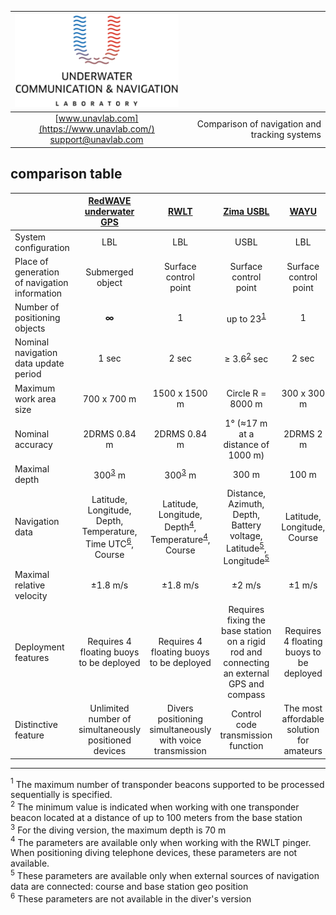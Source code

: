 <div style="page-break-after: always;"></div>

| ![logo](/documentation/sm_logo.png) | |
| :---: | ---: |
| [www.unavlab.com](https://www.unavlab.com/) <br/> [support@unavlab.com](mailto:support@unavlab.com) | Comparison of navigation and tracking systems |

<div style="page-break-after: always;"></div>

## comparison table

|  | [RedWAVE underwater GPS](/documentation/EN/RedWAVE/RedWAVE_DataBrief_en.md) | [RWLT](/documentation/EN/RWLT/RWLT_DataBrief_en.md) | [Zima USBL](/documentation/EN/Zima/Zima_DataBrief_en.md) | [WAYU](/documentation/EN/WAYU/WAYU_DataBrief_en.md) | [uWAVE USBL](/documentation/EN/uWAVE/uWAVE_USBL_Modem_Specification_en.md) |
| :--- | :---: | :---: | :---: | :---: | :---: |
| System configuration | LBL | LBL | USBL | LBL | USBL |
| Place of generation of navigation information | Submerged <br/> object | Surface <br/> control <br/> point | Surface <br/> control <br/> point | Surface <br/> control <br/> point | Surface <br/> control <br/> point |
| Number of positioning objects | **∞** | 1 | up to 23<sup>[1](#footnote1)</sup> | 1 | up to 20<sup>[1](#footnote1)</sup> |
| Nominal navigation data update period | 1 sec | 2 sec | ≥ 3.6<sup>[2](#footnote2)</sup> sec | 2 sec | ≥ 3.6<sup>[2](#footnote2)</sup> sec |
| Maximum work area size | 700 х 700 m  | 1500 x 1500 m | Circle R = 8000 m | 300 x 300 m  | Circle R = 1000 m |
| Nominal accuracy | 2DRMS 0.84 m | 2DRMS 0.84 m | 1° (≈17 m at a distance of 1000 m) | 2DRMS 2 m | 2° (≈35 m at a distance of 1000 m) |
| Maximal depth | 300<sup>[3](#footnote3)</sup> m | 300<sup>[3](#footnote3)</sup> m | 300 m | 100 m | 300 m |
| Navigation data | Latitude, <br/> Longitude, <br/> Depth, <br/> Temperature, <br/> Time UTC<sup>[6](#footnote6)</sup>, <br/> Course | Latitude, <br/> Longitude, <br/> Depth<sup>[4](#footnote4)</sup>, <br/> Temperature<sup>[4](#footnote4)</sup>, <br/> Course | Distance, <br/> Azimuth, <br/> Depth, <br/> Battery voltage, <br/> Latitude<sup>[5](#footnote5)</sup>, <br/> Longitude<sup>[5](#footnote5)</sup> | Latitude, <br/> Longitude, <br/> Course | Distance, <br/> Azimuth, <br/> Depth, <br/> Battery voltage, <br/> Latitude<sup>[4](#footnote5)</sup>, <br/> Longitude<sup>[5](#footnote4)</sup> | 
| Maximal relative velocity | ±1.8 m/s | ±1.8 m/s | ±2 m/s | ±1 m/s | ±1 m/s |
| Deployment features | Requires 4 floating buoys to be deployed | Requires 4 floating buoys to be deployed | Requires fixing the base station on a rigid rod and connecting an external GPS and compass | Requires 4 floating buoys to be deployed | Requires fixing the base station on a rigid rod and connecting an external GPS and compass |
| Distinctive feature | Unlimited number of simultaneously positioned devices | Divers positioning simultaneously with voice transmission | Control code transmission function | The most affordable solution for amateurs | Two-way data transmission |

<div style="page-break-after: always;"></div>

________________
<a name="footnote1"><sup>1</sup></a> The maximum number of transponder beacons supported to be processed sequentially is specified.  
<a name="footnote2"><sup>2</sup></a> The minimum value is indicated when working with one transponder beacon located at a distance of up to 100 meters from the base station  
<a name="footnote3"><sup>3</sup></a> For the diving version, the maximum depth is 70 m  
<a name="footnote4"><sup>4</sup></a> The parameters are available only when working with the RWLT pinger. When positioning diving telephone devices, these parameters are not available.  
<a name="footnote5"><sup>5</sup></a> These parameters are available only when external sources of navigation data are connected: course and base station geo position  
<a name="footnote6"><sup>6</sup></a> These parameters are not available in the diver's version
  
<div style="page-break-after: always;"></div>
